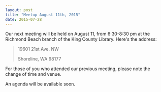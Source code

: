 ```yaml
---
layout: post
title: "Meetup August 11th, 2015"
date: 2015-07-28
---
```


Our next meeting will be held on August 11, from 6:30-8:30 pm at the Richmond Beach branch
of the King County Library.  Here's the address: 

> 19601 21st Ave. NW
>
> Shoreline, WA 98177

For those of you who attended our previous meeting, please note the change of time and venue.

An agenda will be available soon.
